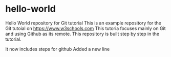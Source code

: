 # hello-world
Hello World repository for Git tutorial
This is an example repository for the Git tutoial on https://www.w3schools.com
This tutoria focuses mainly on Git and using Github as its remote.
This repository is built step by step in the tutorial.

It now includes steps for github
Added a new line 